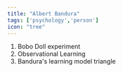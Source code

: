 ```yaml
---
title: "Albert Bandura"
tags: ['psychology','person']
icon: "tree"
---
```


1) Bobo Doll experiment 
2) Observational Learning
3) Bandura's learning model triangle
